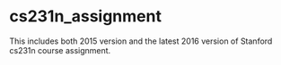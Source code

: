 # cs231n_assignment

This includes both 2015 version and the latest 2016 version of Stanford cs231n course assignment.
